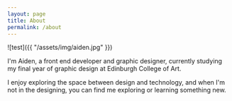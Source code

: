 ```yaml
---
layout: page
title: About
permalink: /about
---
```



![test]({{ "/assets/img/aiden.jpg" }})


I'm Aiden, a front end developer and graphic designer, currently studying my final year of graphic design at Edinburgh College of Art.

I enjoy exploring the space between design and technology, and when I'm not in the designing, you can find me exploring or learning something new.
